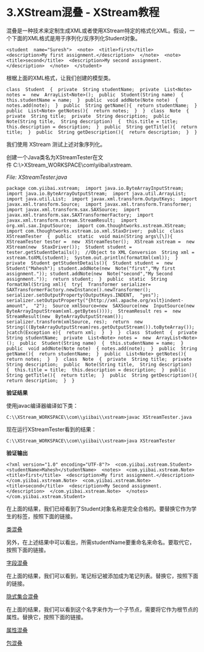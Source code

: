# 3.XStream混叠 - XStream教程
混叠是一种技术来定制生成XML或者使用XStream特定的格式化XML。假设，一个下面的XML格式是用于序列化/反序列化Student对象。

```
<student  name="Suresh">  <note>  <title>first</title>  <description>My first assignment.</description>  </note>  <note>  <title>second</title>  <description>My second assignment.</description>  </note>  </student>
```

根椐上面的XML格式，让我们创建的模型类。

```
class  Student  {  private  String studentName;  private  List<Note> notes =  new  ArrayList<Note>();  public  Student(String name)  {  this.studentName = name;  }  public  void addNote(Note note)  { notes.add(note);  }  public  String getName(){  return studentName;  }  public  List<Note> getNotes(){  return notes;  }  }  class  Note  {  private  String title;  private  String description;  public  Note(String title,  String description)  {  this.title = title;  this.description = description;  }  public  String getTitle(){  return title;  }  public  String getDescription(){  return description;  }  }
```

我们使用 XStream 测试上述对象序列化。

创建一个Java类名为XStreamTester在文件 C:\\>XStream_WORKSPACE\\com\\yiibai\\xstream.

_File: XStreamTester.java_

```
package com.yiibai.xstream;  import java.io.ByteArrayInputStream;  import java.io.ByteArrayOutputStream;  import java.util.ArrayList;  import java.util.List;  import javax.xml.transform.OutputKeys;  import javax.xml.transform.Source;  import javax.xml.transform.Transformer;  import javax.xml.transform.sax.SAXSource;  import javax.xml.transform.sax.SAXTransformerFactory;  import javax.xml.transform.stream.StreamResult;  import org.xml.sax.InputSource;  import com.thoughtworks.xstream.XStream;  import com.thoughtworks.xstream.io.xml.StaxDriver;  public  class  XStreamTester  {  public  static  void main(String args\[\]){  XStreamTester tester =  new  XStreamTester();  XStream xstream =  new  XStream(new  StaxDriver());  Student student = tester.getStudentDetails();  //Object to XML Conversion  String xml = xstream.toXML(student);  System.out.println(formatXml(xml));  }  private  Student getStudentDetails(){  Student student =  new  Student("Mahesh"); student.addNote(new  Note("first","My first assignment.")); student.addNote(new  Note("second","My Second assignment."));  return student;  }  public  static  String formatXml(String xml){  try{  Transformer serializer=  SAXTransformerFactory.newInstance().newTransformer(); serializer.setOutputProperty(OutputKeys.INDENT,  "yes"); serializer.setOutputProperty("{http://xml.apache.org/xslt}indent-amount",  "2");  Source xmlSource=new  SAXSource(new  InputSource(new  ByteArrayInputStream(xml.getBytes())));  StreamResult res =  new  StreamResult(new  ByteArrayOutputStream()); serializer.transform(xmlSource, res);  return  new  String(((ByteArrayOutputStream)res.getOutputStream()).toByteArray());  }catch(Exception e){  return xml;  }  }  }  class  Student  {  private  String studentName;  private  List<Note> notes =  new  ArrayList<Note>();  public  Student(String name)  {  this.studentName = name;  }  public  void addNote(Note note)  { notes.add(note);  }  public  String getName(){  return studentName;  }  public  List<Note> getNotes(){  return notes;  }  }  class  Note  {  private  String title;  private  String description;  public  Note(String title,  String description)  {  this.title = title;  this.description = description;  }  public  String getTitle(){  return title;  }  public  String getDescription(){  return description;  }  }
```

**验证结果**

使用javac编译器编译如下类：

```
C:\\XStream_WORKSPACE\\com\\yiibai\\xstream>javac XStreamTester.java
```

现在运行XStreamTester看到的结果：

```
C:\\XStream_WORKSPACE\\com\\yiibai\\xstream>java XStreamTester
```

**验证输出**

```
<?xml version="1.0" encoding="UTF-8"?>  <com.yiibai.xstream.Student>  <studentName>Mahesh</studentName>  <notes>  <com.yiibai.xstream.Note>  <title>first</title>  <description>My first assignment.</description>  </com.yiibai.xstream.Note>  <com.yiibai.xstream.Note>  <title>second</title>  <description>My Second assignment.</description>  </com.yiibai.xstream.Note>  </notes>  </com.yiibai.xstream.Student>
```

在上面的结果，我们已经看到了Student对象名称是完全合格的。要替换它作为学生的标签，按照下面的链接。

[类混叠](http://www.yiibai.com/xstream/xstream_class_aliasing.html)

另外，在上述结果中可以看出，所需studentName要重命名来命名。要取代它，按照下面的链接。

[字段混叠](http://www.yiibai.com/xstream/xstream_field_aliasing.html)

在上面的结果，我们可以看到，笔记标记被添加成为笔记列表。替换它，按照下面的链接。

[隐式集合混叠](http://www.yiibai.com/xstream/xstream_implicit_aliasing.html)

在上面的结果，我们可以看到这个名字来作为一个子节点，需要将它作为根节点的属性。替换它，按照下面的链接。

[属性混叠](http://www.yiibai.com/xstream/xstream_attribute_aliasing.html)

[包混叠](http://www.yiibai.com/xstream/xstream_package_aliasing.html)